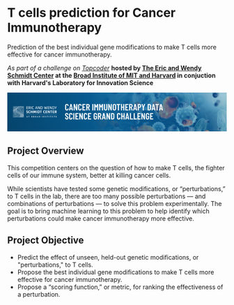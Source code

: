 # T cells prediction for Cancer Immunotherapy
Prediction of the best individual gene modifications to make T cells more effective for cancer immunotherapy.

*As part of a challenge on <a href="https://www.topcoder.com/">Topcoder</a>* **hosted by <a href="https://www.broadinstitute.org/ewsc">The Eric and Wendy Schmidt Center</a> at the <a href="https://www.broadinstitute.org/">Broad Institute of MIT and Harvard</a> in conjuction with Harvard's Laboratory for Innovation Science<br>**

<img src="project_banner_broad_immunotherapy.png"/>

## Project Overview
This competition centers on the question of how to make T cells, the fighter cells of our immune system, better at killing cancer cells. 

While scientists have tested some genetic modifications, or “perturbations,” to T cells in the lab, there are too many possible perturbations — and combinations of perturbations — to solve this problem experimentally. The goal is to bring machine learning to this problem to help identify which perturbations could make cancer immunotherapy more effective.

## Project Objective
- Predict the effect of unseen, held-out genetic modifications, or "perturbations," to T cells.
- Propose the best individual gene modifications to make T cells more effective for cancer immunotherapy.
- Propose a “scoring function,” or metric, for ranking the effectiveness of a perturbation.
